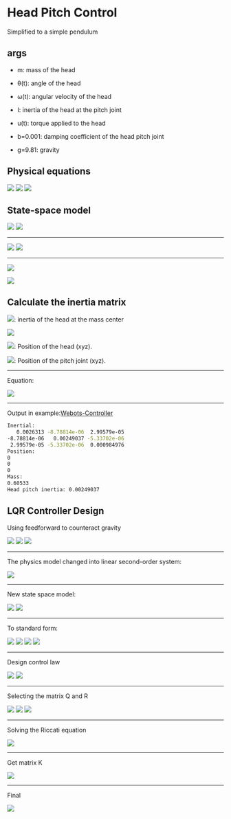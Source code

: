 # Head Pitch Control

Simplified to a simple pendulum

## args

* m: mass of the head

* θ(t): angle of the head

* ω(t): angular velocity of the head

* I: inertia of the head at the pitch joint

* u(t): torque applied to the head

* b=0.001: damping coefficient of the head pitch joint

* g=9.81: gravity

## Physical equations

<img src="https://latex.codecogs.com/svg.image?\tau(t)=\ddot{\theta}(t)I"/>

<img src="https://latex.codecogs.com/svg.image?\ddot{\theta}(t)I=-mgl\sin(\theta)-b\dot{\theta}(t)+u(t)"/>

<img src="https://latex.codecogs.com/svg.image?\theta _{max}>\theta>\theta _{min}"/>

## State-space model

<img src="https://latex.codecogs.com/svg.image?x_{1}=\theta"/>

<img src="https://latex.codecogs.com/svg.image?x_{2}=\dot{\theta}"/>

---

<img src="https://latex.codecogs.com/svg.image?\dot{x_{1}}=x_{2}"/>

<img src="https://latex.codecogs.com/svg.image?\dot{x_{2}}=\ddot{\theta}=-\frac{mgl}{I}\sin(x_{1})-\frac{b}{I}x_{2}+\frac{u(t)}{I}"/>

---

<img src="https://latex.codecogs.com/svg.image?\dot{x}=
\begin{bmatrix}
\dot{x_{1}} \\ \dot{x_{2}}
\end{bmatrix}=
\begin{bmatrix}
x_{2} \\ -\frac{mgl}{I}\sin(x_{1}) +\frac{u(t)}{I}
\end{bmatrix}
"/>

<img src="https://latex.codecogs.com/svg.image?y=
\begin{bmatrix}
1 \\ 0
\end{bmatrix}
x"/>

## Calculate the inertia matrix

<img src="https://latex.codecogs.com/svg.image?I'">: inertia of the head at the mass center

<img src="https://latex.codecogs.com/svg.image?I=
\begin{bmatrix}
I_{xx} & -I_{xy} & -I_{xz} \\
-I_{xy} & I_{yy} & -I_{yz} \\
-I_{xz} & -I_{yz} & I_{zz}
\end{bmatrix}">

<img src="https://latex.codecogs.com/svg.image?P_{head}">: Position of the head (xyz).

<img src="https://latex.codecogs.com/svg.image?P_{pitch}">: Position of the pitch joint (xyz).

---
Equation:

<img src="https://latex.codecogs.com/svg.image?I=I'+m(d^2I-dd^T)"/>

---

Output in example:[Webots-Controller](https://github.com/Glasgow-Gang/Webots-Controller)

```bash
Inertial:
   0.0026313 -8.78814e-06  2.99579e-05
-8.78814e-06   0.00249037 -5.33702e-06
 2.99579e-05 -5.33702e-06  0.000984976
Position:
0
0
0
Mass:
0.60533
Head pitch inertia: 0.00249037
```

## LQR Controller Design

Using feedforward to counteract gravity

<img src="https://latex.codecogs.com/svg.image?u(t)=u'(t)+u_{ff}(t)"/>

<img src="https://latex.codecogs.com/svg.image?u_{ff}(t)=mgl\sin(\theta)=\frac{I}{l}g\sin(\theta)"/>

<img src="https://latex.codecogs.com/svg.image?l=\left|P_{head}-P_{pitch}\right|"/>

---
The physics model changed into linear second-order system:

<img src="https://latex.codecogs.com/svg.image?I\ddot{\theta}=-b\dot{\theta}+u'(t)"/>

---
New state space model:

<img src="https://latex.codecogs.com/svg.image?\dot{x_{1}}=x_{2}"/>

<img src="https://latex.codecogs.com/svg.image?\dot{x_{2}}=-\frac{b}{I}x_{2}+\frac{u(t)}{I}"/>

---

To standard form:

<img src="https://latex.codecogs.com/svg.image?\dot{x}=Ax+Bu'"/>

<img src="https://latex.codecogs.com/svg.image?x=\begin{bmatrix}x_{1} \\ x_{2}\end{bmatrix}"/>

<img src="https://latex.codecogs.com/svg.image?A=\begin{bmatrix}0 & 1 \\ 0 & -\frac{b}{I}\end{bmatrix}"/>

<img src="https://latex.codecogs.com/svg.image?B=\begin{bmatrix}0 \\ \frac{1}{I}\end{bmatrix}"/>

---
Design control law

<img src="https://latex.codecogs.com/svg.image?x=\begin{bmatrix}x_{1} \\ x_{2}\end{bmatrix}=\begin{bmatrix}\theta \\ \dot{\theta}\end{bmatrix}"/>

<img src="https://latex.codecogs.com/svg.image?u'(t)=-Kx"/>

---
Selecting the matrix Q and R

<img src="https://latex.codecogs.com/svg.image?Q=\begin{bmatrix}q_{\theta} & 0 \\ 0 & q_{\dot{\theta}}\end{bmatrix}"/>

<img src="https://latex.codecogs.com/svg.image?R=\begin{bmatrix}r_{\theta}\end{bmatrix}"/>

<img src="https://latex.codecogs.com/svg.image?q_{\theta}=0.5, q_{\dot{\theta}}=2.0, r_{\theta}=200">

---

Solving the Riccati equation

<img src="https://latex.codecogs.com/svg.image?A^T+PA-PB{R}^{-1}B^TP+Q=0"/>

---

Get matrix K

<img src="https://latex.codecogs.com/svg.image?K=R^{-1}B^TP"/>

---

Final

<img src="https://latex.codecogs.com/svg.image?u(t)=u'(t)+u_{ff}(t)=-Kx+mgl\sin(\theta)=-Kx+\frac{I}{l}g\sin(\theta)"/>
